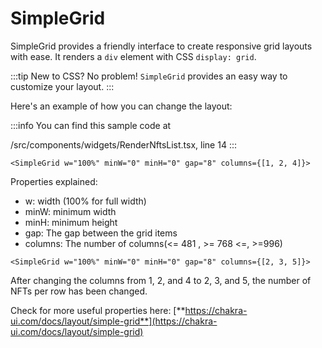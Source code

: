 # SimpleGrid

SimpleGrid provides a friendly interface to create responsive grid layouts with ease. It renders a `div` element with CSS `display: grid`.

:::tip
New to CSS? No problem!  `SimpleGrid` provides an easy way to customize your layout.
:::

Here's an example of how you can change the layout:

:::info
You can find this sample code at &#x20;

/src/components/widgets/RenderNftsList.tsx, line 14
:::

```tsx
<SimpleGrid w="100%" minW="0" minH="0" gap="8" columns={[1, 2, 4]}>
```

Properties explained:

* w: width (100% for full width)
* minW: minimum width
* minH: minimum height
* gap: The gap between the grid items
* columns: The number of columns(<= 481 , >= 768 <=, >=996)

```tsx
<SimpleGrid w="100%" minW="0" minH="0" gap="8" columns={[2, 3, 5]}>
```

After changing the columns from 1, 2, and 4 to 2, 3, and 5, the number of NFTs per row has been changed.

Check for more useful properties here: [**https://chakra-ui.com/docs/layout/simple-grid**](https://chakra-ui.com/docs/layout/simple-grid)

